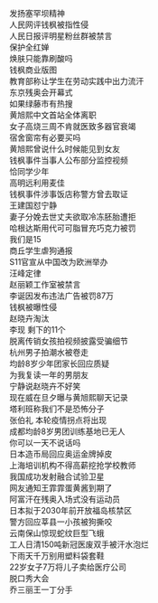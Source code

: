 发扬塞罕坝精神  
人民网评钱枫被指性侵  
人民日报评明星粉丝群被禁言  
保护全红婵  
焕肤只能靠刷酸吗  
钱枫商业版图  
教育部称让学生在劳动实践中出力流汗  
东京残奥会开幕式  
如果绿藤市有热搜  
黄旭熙中文首站全体离职  
女子高烧三周不肯就医致多器官衰竭  
宿舍窗帘有必要买吗  
黄旭熙曾说什么时候能见到女友  
钱枫事件当事人公布部分监控视频  
恰同学少年  
高明远利用麦佳  
钱枫事件涉事饭店称警方曾去取证  
王建国怼宁静  
妻子分娩去世丈夫欲取冷冻胚胎遭拒  
哈根达斯用代可可脂冒充巧克力被罚  
我们是15  
商丘学生虐狗通报  
S11官宣从中国改为欧洲举办  
汪峰定律  
赵丽颖工作室被禁言  
李诞因发布违法广告被罚87万  
钱枫被曝性侵  
赵晓卉淘汰  
李现 剩下的11个  
脱离传销女孩拍视频披露受骗细节  
杭州男子拍潮水被卷走  
均龄8岁少年团家长回应质疑  
为我复读一年的男朋友  
宁静说赵晓卉不好笑  
现在威在旦夕曝与黄旭熙聊天记录  
塔利班称我们不是恐怖分子  
张伯礼 本轮疫情拐点将出现  
成都均龄8岁男团训练基地已无人  
你可以一天不说话吗  
日本造币局回应奥运金牌掉皮  
上海培训机构不得高薪挖抢学校教师  
我国成功发射融合试验卫星  
网友通知王霏霏蛋黄酱到期了  
阿富汗在残奥入场式没有运动员  
日本拟于2030年前开放福岛核禁区  
警方回应莘县一小孩被狗撕咬  
云南保山惊现蛇纹巨型飞蛾  
工人日清150吨新冠医废双手被汗水泡烂  
下雨天千万别用塑料袋套鞋  
22岁女子7万将儿子卖给医疗公司  
脱口秀大会  
乔三丽王一丁分手  
